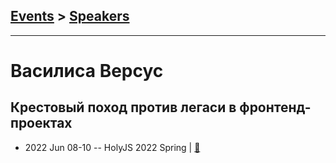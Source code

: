 ## [Events](../README.md) > [Speakers](../speakers.md)
---

# Василиса Версус

## Крестовый поход против легаси в фронтенд-проектах
- 2022 Jun 08-10 -- HolyJS 2022 Spring  | [:notebook:](https://squidex.jugru.team/api/assets/srm/e4f2d099-e284-484d-9cdd-737e13f33b48/holyjs-2022-spring.pdf)  
